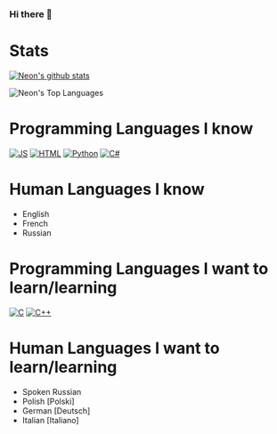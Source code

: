 ### Hi there 👋

<!--
**Ne10-Neon/Ne10-Neon** is a ✨ _special_ ✨ repository because its `README.md` (this file) appears on your GitHub profile.

Here are some ideas to get you started:

- 🔭 I’m currently working on ...
- 🌱 I’m currently learning ...
- 👯 I’m looking to collaborate on ...
- 🤔 I’m looking for help with ...
- 💬 Ask me about ...
- 📫 How to reach me: ...
- 😄 Pronouns: ...
- ⚡ Fun fact: ...
-->

# Stats

[![Neon's github stats](https://github-readme-stats.vercel.app/api?username=NotNeonDEV)](https://github.com/anuraghazra/github-readme-stats)

![Neon's Top Languages](https://github-readme-stats.vercel.app/api/top-langs/?username=NotNeonDEV&theme=dark)


# Programming Languages I know

[![JS](https://img.shields.io/badge/javascript%20-%23323330.svg?&style=for-the-badge&logo=javascript&logoColor=yellow)]()
[![HTML](https://img.shields.io/badge/HTML%20-%23323330.svg?&style=for-the-badge&logo=html&logoColor=red)]()
[![Python](https://img.shields.io/badge/python%20-%23143548.svg?&style=for-the-badge&logo=python&logoColor=white)]()
[![C#](https://img.shields.io/badge/CSharp%20-%2376331.svg?&style=for-the-badge&logo=CSharp&logoColor=purple)]()

# Human Languages I know
- English
- French
- Russian

# Programming Languages I want to learn/learning
[![C](https://img.shields.io/badge/C%20-%23143548.svg?&style=for-the-badge&logo=C&logoColor=purple)]()
[![C++](https://img.shields.io/badge/C++%20-%23143548.svg?&style=for-the-badge&logo=Cplusplus&logoColor=green)]()

# Human Languages I want to learn/learning
- Spoken Russian
- Polish [Polski]
- German [Deutsch]
- Italian [Italiano]
